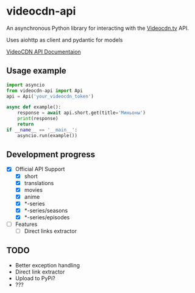 # videocdn-api
An asynchronous Python library for interacting with the [Videocdn.tv](https://videocdn.tv) API.

Uses aiohttp as client and pydantic for models

[VideoCDN API Documentaion](https://videocdn.tv/docs/short)

## Usage example
```python
import asyncio
from videocdn-api import Api
api = Api('your_videocdn_token')

async def example():
    response = await api.short.get(title='Миньоны')
    print(response)
    return
if __name__ == '__main__':
    asyncio.run(example())
```

## Development progress
- [X] Official API Support 
    - [X] short
    - [X] translations
    - [X] movies
    - [X] anime
    - [X] \*-series
    - [X] \*-series/seasons
    - [X] \*-series/episodes
- [ ] Features
    - [ ] Direct links extractor

## TODO
- Better exception handling
- Direct link extractor
- Upload to PyPi?
- ???
